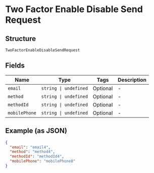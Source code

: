 
# Two Factor Enable Disable Send Request

## Structure

`TwoFactorEnableDisableSendRequest`

## Fields

| Name | Type | Tags | Description |
|  --- | --- | --- | --- |
| `email` | `string \| undefined` | Optional | - |
| `method` | `string \| undefined` | Optional | - |
| `methodId` | `string \| undefined` | Optional | - |
| `mobilePhone` | `string \| undefined` | Optional | - |

## Example (as JSON)

```json
{
  "email": "email4",
  "method": "method4",
  "methodId": "methodId4",
  "mobilePhone": "mobilePhone8"
}
```

